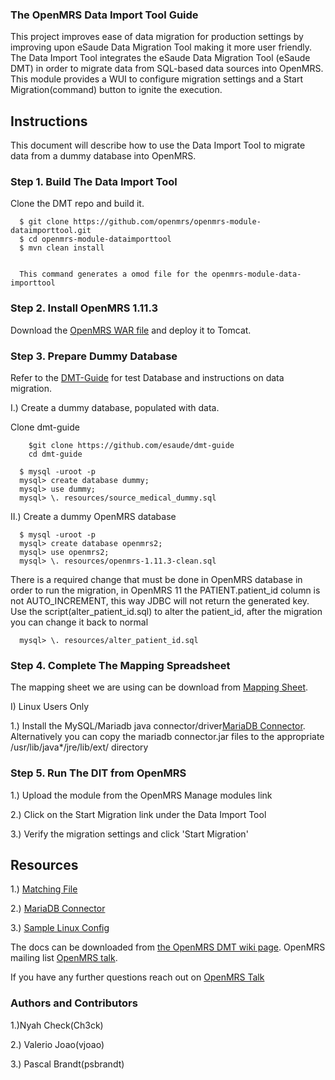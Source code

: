### The OpenMRS Data Import Tool Guide

This project improves ease of data migration for production settings by improving upon eSaude Data Migration Tool making it more user friendly. The Data Import Tool integrates  the eSaude Data Migration Tool (eSaude DMT) in order to migrate data from SQL-based data sources into OpenMRS. This module provides a WUI to configure migration settings and a Start Migration(command) button to ignite the execution. 

## Instructions

This document will describe how to use the Data Import Tool to migrate data from a dummy database into OpenMRS.

### Step 1. Build The Data Import Tool

Clone the DMT repo and build it.

````
  $ git clone https://github.com/openmrs/openmrs-module-dataimporttool.git
  $ cd openmrs-module-dataimporttool
  $ mvn clean install

  
  This command generates a omod file for the openmrs-module-data-importtool 
````

### Step 2. Install OpenMRS 1.11.3

Download the [OpenMRS WAR file](http://sourceforge.net/projects/openmrs/files/releases/OpenMRS_Platform_1.11.3/openmrs.war/download) and deploy it to Tomcat.

### Step 3. Prepare Dummy Database

Refer to the [DMT-Guide](https://github.com/esaude/dmt-guide)
for test Database and instructions on data migration.

I.) Create a dummy database, populated with data.

Clone dmt-guide
````
	$git clone https://github.com/esaude/dmt-guide
	cd dmt-guide
````

````
  $ mysql -uroot -p
  mysql> create database dummy;
  mysql> use dummy;
  mysql> \. resources/source_medical_dummy.sql
````

II.) Create a dummy OpenMRS database

````
  $ mysql -uroot -p
  mysql> create database openmrs2;
  mysql> use openmrs2;
  mysql> \. resources/openmrs-1.11.3-clean.sql
````
There is a required change that must be done in OpenMRS database in order to run the migration, in OpenMRS 11 the PATIENT.patient_id column is not AUTO_INCREMENT, this way JDBC will not return the generated key. 
Use the script(alter_patient_id.sql) to alter the patient_id, after the migration you can change it back to normal

````
  mysql> \. resources/alter_patient_id.sql
````

### Step 4. Complete The Mapping Spreadsheet

The mapping sheet we are using can be download from [Mapping Sheet](https://github.com/esaude/dmt-guide/blob/master/resources/dummy-data-mapping_version.xls).


I) Linux Users Only

 1.) Install the MySQL/Mariadb java connector/driver[MariaDB Connector](https://code.mariadb.com/connectors/java/).
      Alternatively you can copy the mariadb connector.jar files to the appropriate /usr/lib/java*/jre/lib/ext/ directory


### Step 5. Run The DIT from OpenMRS 

1.) Upload the module from the OpenMRS Manage modules link

2.) Click on the Start Migration link under the Data Import Tool

3.) Verify the migration settings and click 'Start Migration'


## Resources

1.) [Matching File](https://github.com/esaude/dmt-guide/blob/master/resources/dummy-data-mapping_version.xls)

2.) [MariaDB Connector](https://code.mariadb.com/connectors/java/)

3.) [Sample Linux Config](https://github.com/esaude/dmt-guide/tree/master/resources/config.xml)

The docs can be downloaded from [the OpenMRS DMT wiki page](https://wiki.openmrs.org/pages/viewpageattachments.action?pageId=80379983).
OpenMRS mailing list [OpenMRS talk](https://talk.openmrs.org).

If you have any further questions reach out on [OpenMRS Talk](https://talk.openmrs.org)


### Authors and Contributors
1.)Nyah Check(Ch3ck)

2.) Valerio Joao(vjoao)

3.) Pascal Brandt(psbrandt) 
